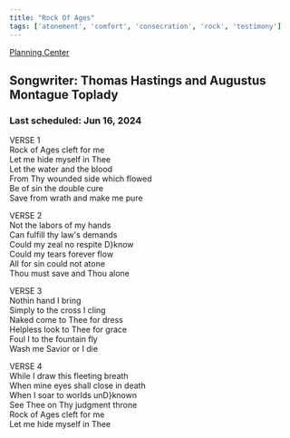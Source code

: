 ```yaml
---
title: "Rock Of Ages"
tags: ['atonement', 'comfort', 'consecration', 'rock', 'testimony']
---
```


[Planning Center](https://services.planningcenteronline.com/songs/13731593)

## Songwriter: Thomas Hastings and Augustus Montague Toplady
### Last scheduled: Jun 16, 2024          

VERSE 1  
Rock of Ages cleft for me  
Let me hide myself in Thee  
Let the water and the blood  
From Thy wounded side which flowed  
Be of sin the double cure  
Save from wrath and make me pure  
  
VERSE 2  
Not the labors of my hands  
Can fulfill thy law's demands  
Could my zeal no respite D}know<br>Could my tears forever flow  
All for sin could not atone  
Thou must save and Thou alone  
  
  
VERSE 3  
Nothin hand I bring  
Simply to the cross I cling  
Naked come to Thee for dress  
Helpless look to Thee for grace  
Foul I to the fountain fly  
Wash me Savior or I die  
  
VERSE 4  
While I draw this fleeting breath  
When mine eyes shall close in death  
When I soar to worlds unD}known<br>See Thee on Thy judgment throne  
Rock of Ages cleft for me  
Let me hide myself in Thee
